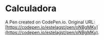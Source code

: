 # Calculadora

A Pen created on CodePen.io. Original URL: [https://codepen.io/estelagst/pen/oNBgMKy](https://codepen.io/estelagst/pen/oNBgMKy).


